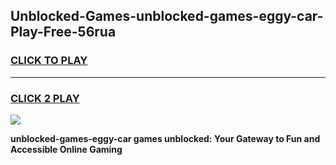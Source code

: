 
## Unblocked-Games-unblocked-games-eggy-car-Play-Free-56rua
<h3>
<a href="https://premium76.site?title=unblocked-games-eggy-car&ref=12A">CLICK TO PLAY</a></h3>
<hr>

<h3>
<a href="https://premium76.site?title=unblocked-games-eggy-car&ref=12A">CLICK 2 PLAY</a>
  
</h3>

<a href="https://premium76.site?title=unblocked-games-eggy-car&ref=12A"><img src="https://clearcache.store/games.png"></a>


**unblocked-games-eggy-car games unblocked: Your Gateway to Fun and Accessible Online Gaming**
